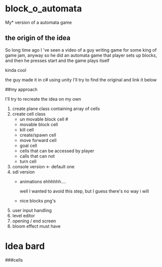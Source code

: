 # block_o_automata
My* version of a automata game 

## the origin of the idea
So long time ago I 've seen a video of a guy writing game for some king of game jam,
anyway so he did an automata game that player sets up blocks, and then he presses start and the game plays itself

kinda cool 

the guy made it in c# using unity
I'll try to find the original and link it below

##my approach

I'll try to recreate the idea  on my own

<ol>
<li> create plane class containing array of cells
<li> create cell class

- un movable block cell    #
- movable block cell 
- kill cell 
- create/spawn cell 
- move forward cell 
- goal cell 
- cells that can be accessed by player 
- calls that can not 
- turn cell 


<li>console version <- default one  
<li>sdl version 

- animations ehhhhhh....

    well I wanted to avoid this step, but I guess there's no way i will 
- nice blocks png's 
<li> user input handling 
<li> level editor 
<li>opening / end screen

<li> bloom effect must have 
</ol>




# Idea bard
###cells

